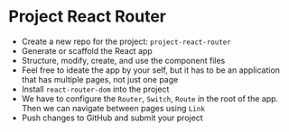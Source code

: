 # Project React Router

- Create a new repo for the project: `project-react-router`
- Generate or scaffold the React app
- Structure, modify, create, and use the component files
- Feel free to ideate the app by your self, but it has to be an application that has multiple pages, not just one page
- Install `react-router-dom` into the project
- We have to configure the `Router`, `Switch`, `Route` in the root of the app. Then we can navigate between pages using `Link`
- Push changes to GitHub and submit your project
